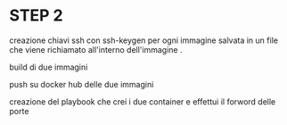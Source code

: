 # STEP 2

creazione chiavi ssh con ssh-keygen per ogni immagine salvata in un file che viene richiamato all'interno dell'immagine .

build di due immagini 

push su docker hub delle due immagini

creazione del playbook che crei i due container e effettui il forword delle porte 